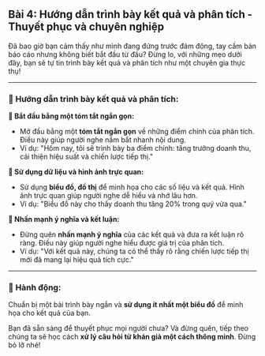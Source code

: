 ## Bài 4: Hướng dẫn trình bày kết quả và phân tích - Thuyết phục và chuyên nghiệp

Đã bao giờ bạn cảm thấy như mình đang đứng trước đám đông, tay cầm bản báo cáo nhưng không biết bắt đầu từ đâu? Đừng lo, với những mẹo dưới đây, bạn sẽ tự tin trình bày kết quả và phân tích như một chuyên gia thực thụ!

---

### 📌 Hướng dẫn trình bày kết quả và phân tích:

**🔹 Bắt đầu bằng một tóm tắt ngắn gọn:**
- Mở đầu bằng một **tóm tắt ngắn gọn** về những điểm chính của phân tích. Điều này giúp người nghe nắm bắt nhanh nội dung.
- Ví dụ: "Hôm nay, tôi sẽ trình bày ba điểm chính: tăng trưởng doanh thu, cải thiện hiệu suất và chiến lược tiếp thị."

**🔹 Sử dụng dữ liệu và hình ảnh trực quan:**
- Sử dụng **biểu đồ, đồ thị** để minh họa cho các số liệu và kết quả. Hình ảnh trực quan giúp người nghe dễ hiểu và nhớ lâu hơn.
- Ví dụ: "Biểu đồ này cho thấy doanh thu tăng 20% trong quý vừa qua."

**🔹 Nhấn mạnh ý nghĩa và kết luận:**
- Đừng quên **nhấn mạnh ý nghĩa** của các kết quả và đưa ra kết luận rõ ràng. Điều này giúp người nghe hiểu được giá trị của phân tích.
- Ví dụ: "Với kết quả này, chúng ta có thể thấy rõ rằng chiến lược tiếp thị mới đã mang lại hiệu quả tích cực."

---

### 🚀 Hành động:

Chuẩn bị một bài trình bày ngắn và **sử dụng ít nhất một biểu đồ** để minh họa cho kết quả của bạn. 

Bạn đã sẵn sàng để thuyết phục mọi người chưa? Và đừng quên, tiếp theo chúng ta sẽ học cách **xử lý câu hỏi từ khán giả một cách thông minh**. Đừng bỏ lỡ nhé!